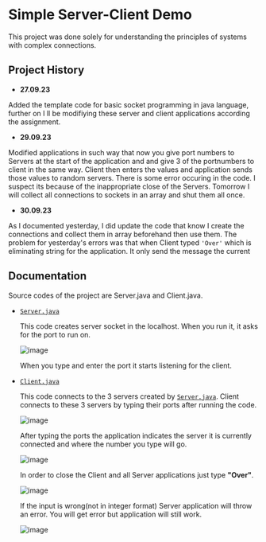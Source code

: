 
# Simple Server-Client Demo

This project was done solely for understanding the principles of systems with complex connections.


## Project History

+ **27.09.23**

 Added the template code for basic socket programming in java language, further on I ll be modifiying these server and client applications according the assignment.
+ **29.09.23** 

 Modified applications in such way that now you give port numbers to Servers at the start of the application and and give 3 of the portnumbers to client in the same way. Client then enters the values and application sends those values to random servers. There is some error occuring in the code. I suspect its because of the inappropriate close of the Servers. Tomorrow I will collect all connections to sockets in an array and shut them all once.
    
+ **30.09.23**

As I documented yesterday, I did update the code that know I create the connections and collect them in array beforehand then use them. The problem for yesterday's errors was that when Client typed `'Over'` which is eliminating string for the application. It only send the message the current


## Documentation
Source codes of the project are Server.java and Client.java.

+ [`Server.java`](Server.java)

    This code creates server socket in the localhost. When you run it, it asks for the port to run on.
    
    ![image](https://github.com/ADA-GWU/understanding-the-systems-with-complex-connections-Angryplayer321/assets/106179166/78f992fd-23e0-4f65-ab88-6b409e61c772)

    When you type and enter the port it starts listening for the client.

+ [`Client.java`](/Client.java)

    This code connects to the 3 servers created by [`Server.java`](/Server.java). Client connects to these 3 servers by typing their ports after running the code.

    ![image](https://github.com/ADA-GWU/understanding-the-systems-with-complex-connections-Angryplayer321/assets/106179166/8473b854-3544-4f6c-94f7-cc02b99e8eb5)

    After typing the ports the application indicates the server it is currently connected and where the number you type will go. 

    ![image](https://github.com/ADA-GWU/understanding-the-systems-with-complex-connections-Angryplayer321/assets/106179166/849c65b7-b348-49b3-a617-814346c44a1b)

    In order to close the Client and all Server applications just type **"Over"**.

    ![image](https://github.com/ADA-GWU/understanding-the-systems-with-complex-connections-Angryplayer321/assets/106179166/8ac89886-a6b6-4512-ac6d-88020bb7b822)

    If the input is wrong(not in integer format) Server application will throw an error. You will get error but application will still work.

    ![image](https://github.com/ADA-GWU/understanding-the-systems-with-complex-connections-Angryplayer321/assets/106179166/52c95fd2-f69d-41fa-850d-69092246ae9f)

   